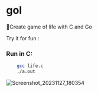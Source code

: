 # gol
🚨Create game of life with C and Go

Try it for fun : 

### Run in C:
```bash
    gcc life.c
    ./a.out
```

![Screenshot_20231127_180354](https://github.com/pooulad/golC/assets/86445458/309e69f4-240b-4ce2-8672-dd7ee1a89a12)



